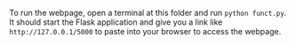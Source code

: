 To run the webpage, open a terminal at this folder and run `python funct.py`. It should start the Flask application and give you a link like `http://127.0.0.1/5000` to paste into your browser to access the webpage.
